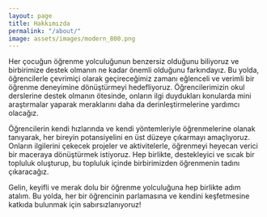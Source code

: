 ```yaml
---
layout: page
title: Hakkımızda
permalink: "/about/"
image: assets/images/modern_800.png
---
```


Her çocuğun öğrenme yolculuğunun benzersiz olduğunu biliyoruz ve birbirimize destek olmanın ne kadar önemli olduğunu farkındayız. Bu yolda, öğrencilerle çevrimiçi olarak geçireceğimiz zamanı eğlenceli ve verimli bir öğrenme deneyimine dönüştürmeyi hedefliyoruz. Öğrencilerimizin okul derslerine destek olmanın ötesinde, onların ilgi duydukları konularda mini araştırmalar yaparak meraklarını daha da derinleştirmelerine yardımcı olacağız.

Öğrencilerin kendi hızlarında ve kendi yöntemleriyle öğrenmelerine olanak tanıyarak, her bireyin potansiyelini en üst düzeye çıkarmayı amaçlıyoruz. Onların ilgilerini çekecek projeler ve aktivitelerle, öğrenmeyi heyecan verici bir maceraya dönüştürmek istiyoruz. Hep birlikte, destekleyici ve sıcak bir topluluk oluşturup, bu topluluk içinde birbirimizden öğrenmenin tadını çıkaracağız.

Gelin, keyifli ve merak dolu bir öğrenme yolculuğuna hep birlikte adım atalım. Bu yolda, her bir öğrencinin parlamasına ve kendini keşfetmesine katkıda bulunmak için sabırsızlanıyoruz!